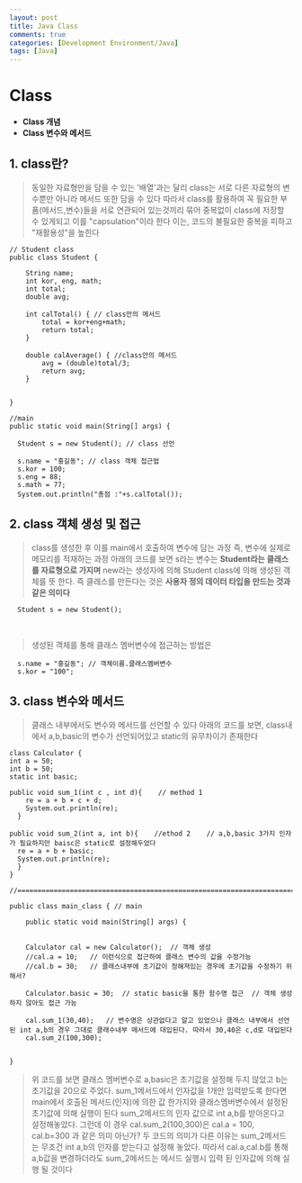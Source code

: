 ```yaml
---
layout: post
title: Java Class
comments: true
categories: [Development Environment/Java]
tags: [Java]
---
```


# Class

* __Class 개념__
* __Class 변수와 메서드__


## 1. class란?
>동일한 자료형만을 담을 수 있는 '배열'과는 달리 class는 서로 다른 자료형의 변수뿐만 아니라 메서드 또한 담을 수 있다
> 따라서 class를 활용하여 꼭 필요한 부품(메서드,변수)들을 서로 연관되어 있는것끼리 묶어 중복없이 class에 저장할 수 있게되고 이를 "capsulation"이라 한다
> 이는, 코드의 불필요한 중복을 피하고 "재활용성"을 높힌다
```{.java}
// Student class
public class Student {

	String name;
	int kor, eng, math;
	int total;
	double avg;

	int calTotal() { // class안의 메서드
		total = kor+eng+math;
		return total;
	}

	double calAverage() { //class안의 메서드
		avg = (double)total/3;
		return avg;
	}


}
```
```{.java}
//main
public static void main(String[] args) {

  Student s = new Student(); // class 선언

  s.name = "홍길동"; // class 객체 접근법
  s.kor = 100;
  s.eng = 88;
  s.math = 77;
  System.out.println("총점 :"+s.calTotal());
```
## 2. class 객체 생성 및 접근
> class를 생성한 후 이를 main에서 호출하여 변수에 담는 과정
> 즉, 변수에 실제로 메모리를 적재하는 과정
> 아래의 코드를 보면 s라는 변수는 __Student라는 클래스를 자료형으로 가지며__ new라는 생성자에 의해 Student class에 의해 생성된 객체를 뜻 한다.
> 즉 클래스를 만든다는 것은 __사용자 정의 데이터 타입을 만드는 것과 같은 의미다__
```
  Student s = new Student();
```

<br>

> 생성된 객체를 통해 클래스 멤버변수에 접근하는 방법은
```
  s.name = "홍길동"; // 객체이름.클래스멤버변수
  s.kor = "100";
```

## 3. class 변수와 메서드
> 클래스 내부에서도 변수와 메서드를 선언할 수 있다
> 아래의 코드를 보면, class내에서 a,b,basic의 변수가 선언되어있고 static의 유무차이가 존재한다
```{.java}
class Calculator {
int a = 50;
int b = 50;
static int basic;

public void sum_1(int c , int d){    // method 1
    re = a + b + c + d;
    System.out.println(re);
  }

public void sum_2(int a, int b){    //ethod 2    // a,b,basic 3가지 인자가 필요하지만 baisc은 static로 설정해두었다
  re = a + b + basic;
  System.out.println(re);
  }
}

//============================================================================================================

public class main_class { // main

    public static void main(String[] args) {


    Calculator cal = new Calculator();  // 객체 생성
    //cal.a = 10;   // 이런식으로 접근하여 클래스 변수의 값을 수정가능
    //cal.b = 30;   // 클래스내부에 초기값이 정해져있는 경우에 초기값을 수정하기 위해서?

    Calculator.basic = 30;  // static basic을 통한 함수명 접근  // 객체 생성하지 않아도 접근 가능

    cal.sum_1(30,40);   // 변수명은 상관없다고 알고 있었으나 클래스 내부에서 선언된 int a,b의 경우 그대로 클래수내부 메서드에 대입된다. 따라서 30,40은 c,d로 대입된다
    cal.sum_2(100,300);   


}
```
> 위 코드를 보면 클래스 멤버변수로 a,basic은 초기값을 설정해 두지 않았고 b는 초기값을 20으로 주었다. sum_1메서드에서 인자값을 1개만 입력받도록 한다면 main에서 호출된 메서드(인자)에 의한 값 한가지와 클래스멤버변수에서 설정된 초기값에 의해 실행이 된다
> sum_2메서드의 인자 값으로 int a,b를 받아온다고 설정해놓았다. 그런데 이 경우 cal.sum_2(100,300)은 cal.a = 100, cal.b=300 과 같은 의미 아닌가?
> 두 코드의 의미가 다른 이유는 sum_2메서드는 무조건 int a,b의 인자를 받는다고 설정해 놓았다. 따라서 cal.a,cal.b를 통해 a,b값을 변경하더라도 sum_2메서드는 메서드 실행시 입력 된 인자값에 의해 실행 될 것이다

<br>

>
